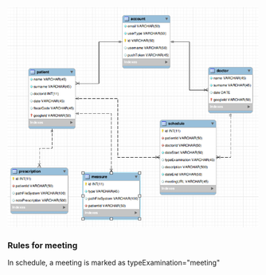 ![Image of db](db/scheme/scheme.png)

### Rules for meeting

In schedule, a meeting is marked as typeExamination="meeting"
